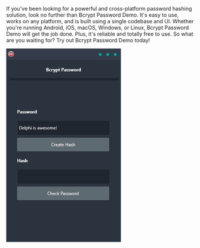 If you've been looking for a powerful and cross-platform password hashing solution, look no further than Bcrypt Password Demo. It's easy to use, works on any platform, and is built using a single codebase and UI. Whether you're running Android, iOS, macOS, Windows, or Linux, Bcrypt Password Demo will get the job done. Plus, it's reliable and totally free to use. So what are you waiting for? Try out Bcrypt Password Demo today!

![screenshot](screenshot.gif)
